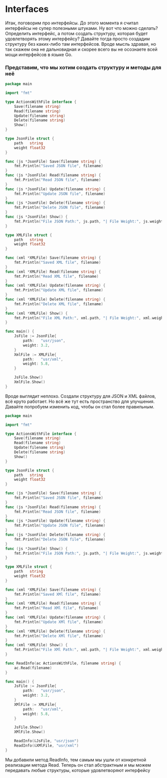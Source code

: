 # Interfaces

Итак, поговорим про интерфейсы. До этого момента я считал интерфейсы не супер полезными штуками. Ну вот что можно сделать? Определить интерфейс, а потом создать структуру, которая будет удовлетворять этому интерфейсу? Давайте тогда просто создадим структуру без каких-либо там интерфейсов. Вроде мысль здравая, но так скажем она не дальновидная и скорее всего вы не осознаете всей мощи интерфейсов в языке Go.

### Представим, что мы хотим создать структуру и методы для неё

```go
package main

import "fmt"

type ActionsWithFile interface {
	Save(filename string)
	Read(filename string)
	Update(filename string)
	Delete(filename string)
	Show()
}

type JsonFile struct {
	path   string
	weight float32
}

func (js *JsonFile) Save(filename string) {
	fmt.Println("Saved JSON file", filename)
}
func (js *JsonFile) Read(filename string) {
	fmt.Println("Read JSON file", filename)
}
func (js *JsonFile) Update(filename string) {
	fmt.Println("Update JSON file", filename)
}
func (js *JsonFile) Delete(filename string) {
	fmt.Println("Delete JSON file", filename)
}
func (js *JsonFile) Show() {
	fmt.Println("File JSON Path:", js.path, "| File Weight:", js.weight, "mb")
}

type XMLFile struct {
	path   string
	weight float32
}

func (xml *XMLFile) Save(filename string) {
	fmt.Println("Saved XML file", filename)
}
func (xml *XMLFile) Read(filename string) {
	fmt.Println("Read XML file", filename)
}
func (xml *XMLFile) Update(filename string) {
	fmt.Println("Update XML file", filename)
}
func (xml *XMLFile) Delete(filename string) {
	fmt.Println("Delete XML file", filename)
}
func (xml *XMLFile) Show() {
	fmt.Println("File XML Path:", xml.path, "| File Weight:", xml.weight, "mb")
}

func main() {
	JsFile := JsonFile{
		path:   "usr/json",
		weight: 3.2,
	}
	XmlFile := XMLFile{
		path:   "usr/xml",
		weight: 5.8,
	}

	JsFile.Show()
	XmlFile.Show()
}
```
Вроде выглядит неплохо. Создали структуру для JSON и XML файлов, всё круто работает. Но всё же тут есть пространство для улучшения. Давайте попробуем изменить код, чтобы он стал более правильным.
```go
package main

import "fmt"

type ActionsWithFile interface {
	Save(filename string)
	Read(filename string)
	Update(filename string)
	Delete(filename string)
	Show()
}

type JsonFile struct {
	path   string
	weight float32
}

func (js *JsonFile) Save(filename string) {
	fmt.Println("Saved JSON file", filename)
}
func (js *JsonFile) Read(filename string) {
	fmt.Println("Read JSON file", filename)
}
func (js *JsonFile) Update(filename string) {
	fmt.Println("Update JSON file", filename)
}
func (js *JsonFile) Delete(filename string) {
	fmt.Println("Delete JSON file", filename)
}
func (js *JsonFile) Show() {
	fmt.Println("File JSON Path:", js.path, "| File Weight:", js.weight, "mb")
}

type XMLFile struct {
	path   string
	weight float32
}

func (xml *XMLFile) Save(filename string) {
	fmt.Println("Saved XMl file", filename)
}
func (xml *XMLFile) Read(filename string) {
	fmt.Println("Read XMl file", filename)
}
func (xml *XMLFile) Update(filename string) {
	fmt.Println("Update XMl file", filename)
}
func (xml *XMLFile) Delete(filename string) {
	fmt.Println("Delete XMl file", filename)
}
func (xml *XMLFile) Show() {
	fmt.Println("File XMl Path:", xml.path, "| File Weight:", xml.weight, "mb")
}

func ReadInfo(ac ActionsWithFile, filename string) {
	ac.Read(filename)
}

func main() {
	JsFile := JsonFile{
		path:   "usr/json",
		weight: 3.2,
	}
	XMlFile := XMLFile{
		path:   "usr/xml",
		weight: 5.8,
	}

	JsFile.Show()
	XMlFile.Show()

	ReadInfo(&JsFile, "usr/json")
	ReadInfo(&XMlFile, "usr/xml")
}
```
Мы добавили метод ReadInfo, тем самым мы ушли от конкретной реализации метода Read. Теперь он стал абстрактным и мы можем передавать любые структуры, которые удовлетворяют интерфейсу